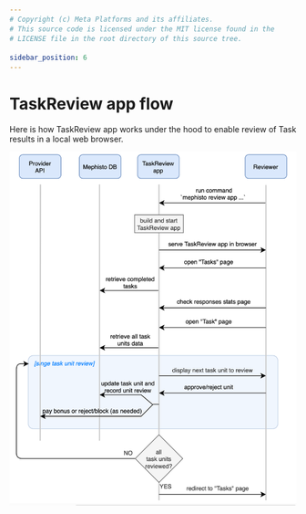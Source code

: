 ```yaml
---
# Copyright (c) Meta Platforms and its affiliates.
# This source code is licensed under the MIT license found in the
# LICENSE file in the root directory of this source tree.

sidebar_position: 6
---
```


# TaskReview app flow

Here is how TaskReview app works under the hood to enable review of Task results in a local web browser.

![task_review_sequence_diagram.png](./screenshots/task_review_sequence_diagram.png)
